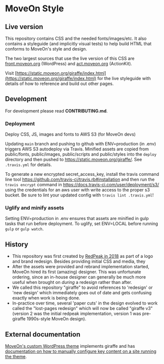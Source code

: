# MoveOn Style

## Live version

This repository contains CSS and the needed fonts/images/etc.
It also contains a styleguide (and implicitly visual tests) to help build HTML that conforms to
MoveOn's style and design.

The two largest sources that use the live version of this CSS are
  [front.moveon.org](https://front.moveon.org) (WordPress) and [act.moveon.org](https://act.moveon.org) (ActionKit).

Visit [https://static.moveon.org/giraffe/index.html](https://static.moveon.org/giraffe/index.html) for the
  live styleguide with details of how to reference and build out other pages.

## Development

For development please read **CONTRIBUTING.md**.

### Deployment

Deploy CSS, JS, images and fonts to AWS S3 (for MoveOn devs)

Updating `main` branch and pushing to github with ENV=production (in .env) triggers AWS S3 autodeploy via Travis. Minified assets are copied from public/fonts, public/images, public/scripts and public/styles into the `deploy` directory and then pushed to https://static.moveon.org/giraffe/. See `.travis.yml` for details.

To generate a new encrypted secret_access_key, install the travis command line tool https://github.com/travis-ci/travis.rb#installation and then run the `travis encrypt` command in https://docs.travis-ci.com/user/deployment/s3/ using the credentials for an aws user with write access to the proper s3 bucket. Be sure to lint your updated config with `travis lint .travis.yml`!

### Uglify and minify assets

Setting ENV=production in .env ensures that assets are minified in gulp tasks that run before deployment. To uglify, set ENV=LOCAL before running `gulp` or `gulp watch`.

## History

* This repository was first created by [RedPeak in 2018](https://www.facebook.com/RedPeak/posts/1629588547110114)
  as part of a logo and brand redesign. Besides providing initial CSS and media, they 
* After the assets were provided and rebrand implementation started, MoveOn hired its first (amazing) designer.
  This was unfortunate ordering, since an in-house designer can generally be much more useful when brought on
  *during* a redesign rather than after.
* We called this repository "giraffe" to avoid references to 'redesign' or 'new design' which immediately goes out
  of date and gets confusing exactly when work is being done.
* In-practice over time, several 'paper cuts' in the design evolved to work called the "lost-pages redesign"
  which will now be called "giraffe v3" (version 2 was the initial redpeak implementation, version 1 was pre-giraffe 1990s-style MoveOn design).

## External documentation

[MoveOn's custom WordPress theme](https://github.com/MoveOnOrg/front-wordpress) implements giraffe and has [documentation on how to manually configure key content on a site running the theme](https://github.com/MoveOnOrg/front-wordpress/blob/main-giraffe/wp-content/themes/moveon2018/CONTENT-MANAGEMENT.md).

